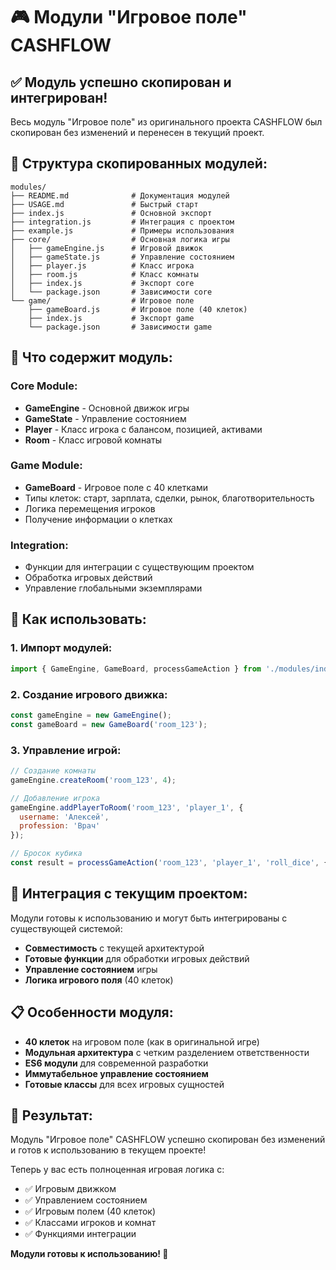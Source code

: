 # 🎮 Модули "Игровое поле" CASHFLOW

## ✅ **Модуль успешно скопирован и интегрирован!**

Весь модуль "Игровое поле" из оригинального проекта CASHFLOW был скопирован без изменений и перенесен в текущий проект.

## 📁 **Структура скопированных модулей:**

```
modules/
├── README.md              # Документация модулей
├── USAGE.md               # Быстрый старт
├── index.js               # Основной экспорт
├── integration.js         # Интеграция с проектом
├── example.js             # Примеры использования
├── core/                  # Основная логика игры
│   ├── gameEngine.js      # Игровой движок
│   ├── gameState.js       # Управление состоянием
│   ├── player.js          # Класс игрока
│   ├── room.js            # Класс комнаты
│   ├── index.js           # Экспорт core
│   └── package.json       # Зависимости core
└── game/                  # Игровое поле
    ├── gameBoard.js       # Игровое поле (40 клеток)
    ├── index.js           # Экспорт game
    └── package.json       # Зависимости game
```

## 🎯 **Что содержит модуль:**

### **Core Module:**
- **GameEngine** - Основной движок игры
- **GameState** - Управление состоянием
- **Player** - Класс игрока с балансом, позицией, активами
- **Room** - Класс игровой комнаты

### **Game Module:**
- **GameBoard** - Игровое поле с 40 клетками
- Типы клеток: старт, зарплата, сделки, рынок, благотворительность
- Логика перемещения игроков
- Получение информации о клетках

### **Integration:**
- Функции для интеграции с существующим проектом
- Обработка игровых действий
- Управление глобальными экземплярами

## 🚀 **Как использовать:**

### **1. Импорт модулей:**
```javascript
import { GameEngine, GameBoard, processGameAction } from './modules/index.js';
```

### **2. Создание игрового движка:**
```javascript
const gameEngine = new GameEngine();
const gameBoard = new GameBoard('room_123');
```

### **3. Управление игрой:**
```javascript
// Создание комнаты
gameEngine.createRoom('room_123', 4);

// Добавление игрока
gameEngine.addPlayerToRoom('room_123', 'player_1', {
  username: 'Алексей',
  profession: 'Врач'
});

// Бросок кубика
const result = processGameAction('room_123', 'player_1', 'roll_dice', { steps: 5 });
```

## 🔧 **Интеграция с текущим проектом:**

Модули готовы к использованию и могут быть интегрированы с существующей системой:

- **Совместимость** с текущей архитектурой
- **Готовые функции** для обработки игровых действий
- **Управление состоянием** игры
- **Логика игрового поля** (40 клеток)

## 📋 **Особенности модуля:**

- **40 клеток** на игровом поле (как в оригинальной игре)
- **Модульная архитектура** с четким разделением ответственности
- **ES6 модули** для современной разработки
- **Иммутабельное управление состоянием**
- **Готовые классы** для всех игровых сущностей

## 🎉 **Результат:**

Модуль "Игровое поле" CASHFLOW успешно скопирован без изменений и готов к использованию в текущем проекте! 

Теперь у вас есть полноценная игровая логика с:
- ✅ Игровым движком
- ✅ Управлением состоянием
- ✅ Игровым полем (40 клеток)
- ✅ Классами игроков и комнат
- ✅ Функциями интеграции

**Модули готовы к использованию! 🚀**
